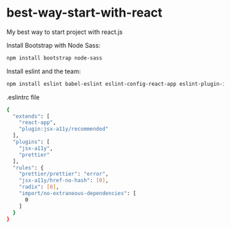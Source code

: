 
# best-way-start-with-react
My best way to start project with react.js

Install Bootstrap with Node Sass:
```sh
npm install bootstrap node-sass
```
Install eslint and the team:
```sh
npm install eslint babel-eslint eslint-config-react-app eslint-plugin-import eslint-plugin-jsx-ally eslint-plugin-prettier eslint-plugin-react prettier --save-dev
```
.eslintrc file
```sh
{
  "extends": [
    "react-app",
    "plugin:jsx-a11y/recommended"
  ],
  "plugins": [
    "jsx-a11y",
    "prettier"
  ],
  "rules": {
    "prettier/prettier": "error",
    "jsx-a11y/href-no-hash": [0],
    "radix": [0],
    "import/no-extraneous-dependencies": [
      0
    ]
  }
}
```
